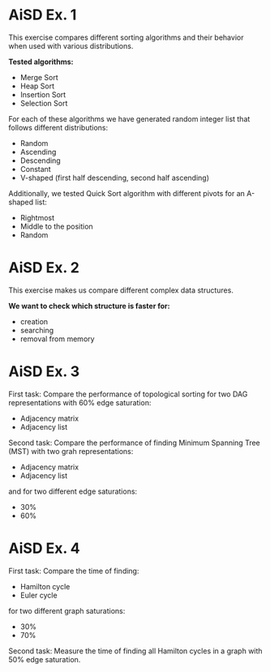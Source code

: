 # AiSD Ex. 1

This exercise compares different sorting algorithms and their behavior when used with various distributions.

**Tested algorithms:**
<ul>
<li>Merge Sort</li>
<li>Heap Sort</li>
<li>Insertion Sort</li>
<li>Selection Sort</li>
</ul>

For each of these algorithms we have generated random integer list that follows different distributions:
<ul>
<li>Random</li>
<li>Ascending</li>
<li>Descending</li>
<li>Constant</li>
<li>V-shaped (first half descending, second half ascending)</li>
</ul>

Additionally, we tested Quick Sort algorithm with different pivots for an A-shaped list:
<ul>
<li>Rightmost</li>
<li>Middle to the position</li>
<li>Random</li>
</ul>

# AiSD Ex. 2

This exercise makes us compare different complex data structures.

**We want to check which structure is faster for:**
<ul>
<li>creation</li>
<li>searching</li>
<li>removal from memory</li>
</ul>

# AiSD Ex. 3

First task: Compare the performance of topological sorting for two DAG representations with 60% edge saturation:
<ul>
  <li>Adjacency matrix</li>
  <li>Adjacency list</li>
</ul>

Second task: Compare the performance of finding Minimum Spanning Tree (MST) with two grah representations:
<ul>
  <li>Adjacency matrix</li>
  <li>Adjacency list</li>
</ul>
and for two different edge saturations:
<ul>
  <li>30%</li>
  <li>60%</li>
</ul>

# AiSD Ex. 4

First task: Compare the time of finding:
<ul>
  <li>Hamilton cycle</li>
  <li>Euler cycle</li>
</ul>
for two different graph saturations:
<ul>
  <li>30%</li>
  <li>70%</li>
</ul>

Second task: Measure the time of finding all Hamilton cycles in a graph with 50% edge saturation.